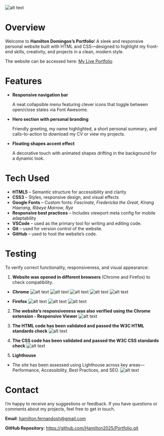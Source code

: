 ![alt text](Img/Portfolio.png)
# Overview
Welcome to **Hamilton Domingos’s Portfolio**! A sleek and responsive personal website built with HTML and CSS—designed to highlight my front-end skills, creativity, and projects in a clean, modern style.

The website can be accessed here: [My Live Portfolio](https://hamilton2025.github.io/Portfolio/)

# Features
- **Responsive navigation bar**  

  A neat collapsible menu featuring clever icons that toggle between open/close states via Font Awesome.

- **Hero section with personal branding**

  Friendly greeting, my name highlighted, a short personal summary, and calls-to-action to download my CV or view my projects.

- **Floating shapes accent effect**  

  A decorative touch with animated shapes drifting in the background for a dynamic look.

# Tech Used
- **HTML5** – Semantic structure for accessibility and clarity  
- **CSS3** – Styles, responsive design, and visual effects  
- **Google Fonts** – Custom fonts: *Fascinate*, *Fredericka the Great*, *Kirang Haerang*, *Ribeye Marrow*, *Rye*  
- **Responsive best practices** – Includes viewport meta config for mobile adaptability
- **VSCode** – used as the primary tool for writing and editing code.
- **Git** – used for version control of the website.
- **GitHub** – used to host the website’s code.


# Testing
To verify correct functionality, responsiveness, and visual appearance:

1. **Website was opened in different browsers** (Chrome and Firefox) to check compatibility.  

- **Chrome**
![alt text](<chrome result 1.png>) 
![alt text](<chrome result 2.png>) 
![alt text](<chrome result 3.png>) 
![alt text](<chrome result 4.png>) 
![alt text](<chrome result 5.png>)

- **Firefox**
![alt text](<firefox result 1.png>) 
![alt text](<firefox result 2.png>) 
![alt text](<firefox result 3.png>)

2. **The website’s responsiveness was also verified using the Chrome extension - Responsive Viewer**
![alt text](<responsive viewer result.png>)

3. **The HTML code has been validated and passed the W3C HTML standards check**
![alt text](<W3C HTML result.png>)

4. **The CSS code has been validated and passed the W3C CSS standards check**
![alt text](<W3C CSS result.png>)

5. **Lighthouse**
- The site has been assessed using Lighthouse across key areas—Performance, Accessibility, Best Practices, and SEO.
![alt text](<Lighthouse result.png>)

# Contact
I’m happy to receive any suggestions or feedback. If you have questions or comments about my projects, feel free to get in touch.

**Email**: hamilton.fernandosh@gmail.com

**GitHub Repository**: https://github.com/Hamilton2025/Portfolio.git
